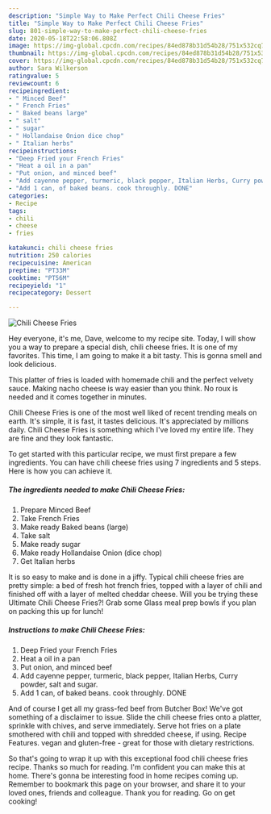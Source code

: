 ```yaml
---
description: "Simple Way to Make Perfect Chili Cheese Fries"
title: "Simple Way to Make Perfect Chili Cheese Fries"
slug: 801-simple-way-to-make-perfect-chili-cheese-fries
date: 2020-05-18T22:58:06.808Z
image: https://img-global.cpcdn.com/recipes/84ed878b31d54b28/751x532cq70/chili-cheese-fries-recipe-main-photo.jpg
thumbnail: https://img-global.cpcdn.com/recipes/84ed878b31d54b28/751x532cq70/chili-cheese-fries-recipe-main-photo.jpg
cover: https://img-global.cpcdn.com/recipes/84ed878b31d54b28/751x532cq70/chili-cheese-fries-recipe-main-photo.jpg
author: Sara Wilkerson
ratingvalue: 5
reviewcount: 6
recipeingredient:
- " Minced Beef"
- " French Fries"
- " Baked beans large"
- " salt"
- " sugar"
- " Hollandaise Onion dice chop"
- " Italian herbs"
recipeinstructions:
- "Deep Fried your French Fries"
- "Heat a oil in a pan"
- "Put onion, and minced beef"
- "Add cayenne pepper, turmeric, black pepper, Italian Herbs, Curry powder, salt and sugar."
- "Add 1 can, of baked beans. cook throughly. DONE"
categories:
- Recipe
tags:
- chili
- cheese
- fries

katakunci: chili cheese fries 
nutrition: 250 calories
recipecuisine: American
preptime: "PT33M"
cooktime: "PT56M"
recipeyield: "1"
recipecategory: Dessert

---
```



![Chili Cheese Fries](https://img-global.cpcdn.com/recipes/84ed878b31d54b28/751x532cq70/chili-cheese-fries-recipe-main-photo.jpg)

Hey everyone, it's me, Dave, welcome to my recipe site. Today, I will show you a way to prepare a special dish, chili cheese fries. It is one of my favorites. This time, I am going to make it a bit tasty. This is gonna smell and look delicious.

This platter of fries is loaded with homemade chili and the perfect velvety sauce. Making nacho cheese is way easier than you think. No roux is needed and it comes together in minutes.

Chili Cheese Fries is one of the most well liked of recent trending meals on earth. It's simple, it is fast, it tastes delicious. It's appreciated by millions daily. Chili Cheese Fries is something which I've loved my entire life. They are fine and they look fantastic.


To get started with this particular recipe, we must first prepare a few ingredients. You can have chili cheese fries using 7 ingredients and 5 steps. Here is how you can achieve it.

<!--inarticleads1-->

##### The ingredients needed to make Chili Cheese Fries:

1. Prepare  Minced Beef
1. Take  French Fries
1. Make ready  Baked beans (large)
1. Take  salt
1. Make ready  sugar
1. Make ready  Hollandaise Onion (dice chop)
1. Get  Italian herbs


It is so easy to make and is done in a jiffy. Typical chili cheese fries are pretty simple: a bed of fresh hot french fries, topped with a layer of chili and finished off with a layer of melted cheddar cheese. Will you be trying these Ultimate Chili Cheese Fries?! Grab some Glass meal prep bowls if you plan on packing this up for lunch! 

<!--inarticleads2-->

##### Instructions to make Chili Cheese Fries:

1. Deep Fried your French Fries
1. Heat a oil in a pan
1. Put onion, and minced beef
1. Add cayenne pepper, turmeric, black pepper, Italian Herbs, Curry powder, salt and sugar.
1. Add 1 can, of baked beans. cook throughly. DONE


And of course I get all my grass-fed beef from Butcher Box! We&#39;ve got something of a disclaimer to issue. Slide the chili cheese fries onto a platter, sprinkle with chives, and serve immediately. Serve hot fries on a plate smothered with chili and topped with shredded cheese, if using. Recipe Features. vegan and gluten-free - great for those with dietary restrictions. 

So that's going to wrap it up with this exceptional food chili cheese fries recipe. Thanks so much for reading. I'm confident you can make this at home. There's gonna be interesting food in home recipes coming up. Remember to bookmark this page on your browser, and share it to your loved ones, friends and colleague. Thank you for reading. Go on get cooking!
